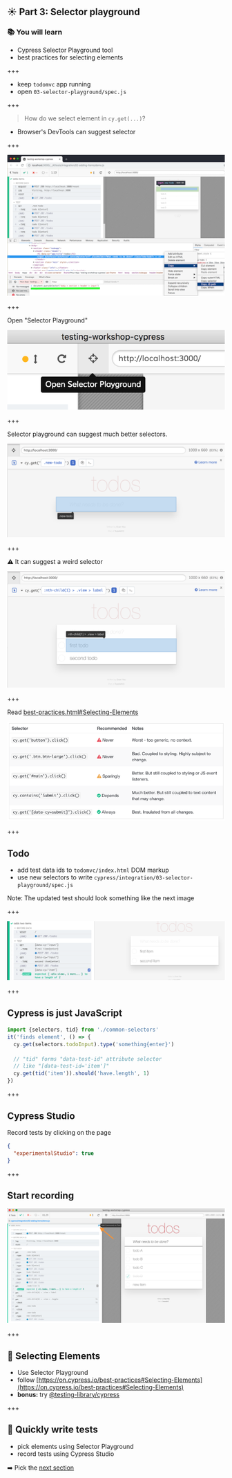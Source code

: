 ## ☀️ Part 3: Selector playground

### 📚 You will learn

- Cypress Selector Playground tool
- best practices for selecting elements

+++

- keep `todomvc` app running
- open `03-selector-playground/spec.js`

+++

> How do we select element in `cy.get(...)`?

- Browser's DevTools can suggest selector

+++

![Chrome suggests selector](./img/chrome-copy-js-path.png)

+++

Open "Selector Playground"

![Selector playground button](./img/selector-button.png)

+++

Selector playground can suggest much better selectors.

![Selector playground](./img/selector-playground.png)

+++

⚠️ It can suggest a weird selector

![Default suggestion](./img/default-suggestion.png)

+++

Read [best-practices.html#Selecting-Elements](https://docs.cypress.io/guides/references/best-practices.html#Selecting-Elements)

![Best practice](./img/best-practice.png)

+++

## Todo

- add test data ids to `todomvc/index.html` DOM markup
- use new selectors to write `cypress/integration/03-selector-playground/spec.js`

Note:
The updated test should look something like the next image

+++

![Selectors](./img/selectors.png)

+++

## Cypress is just JavaScript

```js
import {selectors, tid} from './common-selectors'
it('finds element', () => {
  cy.get(selectors.todoInput).type('something{enter}')

  // "tid" forms "data-test-id" attribute selector
  // like "[data-test-id='item']"
  cy.get(tid('item')).should('have.length', 1)
})
```

+++
## Cypress Studio

Record tests by clicking on the page

```json
{
  "experimentalStudio": true
}
```

+++
## Start recording

![open Cypress Studio](./img/start-studio.png)

+++
## 🏁 Selecting Elements

- Use Selector Playground
- follow [https://on.cypress.io/best-practices#Selecting-Elements](https://on.cypress.io/best-practices#Selecting-Elements)
- **bonus:** try [@testing-library/cypress](https://testing-library.com/docs/cypress-testing-library/intro)

+++

## 🏁 Quickly write tests

- pick elements using Selector Playground
- record tests using Cypress Studio

➡️ Pick the [next section](https://github.com/bahmutov/cypress-workshop-basics#contents)
